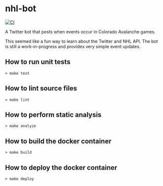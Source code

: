 # nhl-bot
[![CI](https://github.com/AdmaJonse/nhl-bot/actions/workflows/ci.yml/badge.svg?branch=main)](https://github.com/AdmaJonse/nhl-bot/actions/workflows/ci.yml)

A Twitter bot that posts when events occur in Colorado Avalanche games.

This seemed like a fun way to learn about the Twitter and NHL API. The bot is still a work-in-progress and provides very simple event updates.


## How to run unit tests

```shell
> make test
```

## How to lint source files

```shell
> make lint
```

## How to perform static analysis

```shell
> make analyze
```

## How to build the docker container

```shell
> make build
```

## How to deploy the docker container

```shell
> make deploy
```
